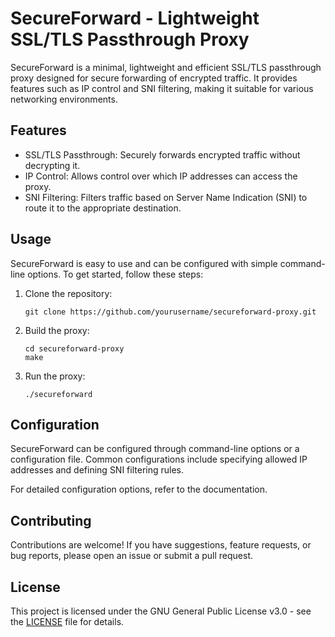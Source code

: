 # SecureForward - Lightweight SSL/TLS Passthrough Proxy

SecureForward is a minimal, lightweight and efficient SSL/TLS passthrough proxy designed for secure forwarding of encrypted traffic. It provides features such as IP control and SNI filtering, making it suitable for various networking environments.

## Features
- SSL/TLS Passthrough: Securely forwards encrypted traffic without decrypting it.
- IP Control: Allows control over which IP addresses can access the proxy.
- SNI Filtering: Filters traffic based on Server Name Indication (SNI) to route it to the appropriate destination.

## Usage
SecureForward is easy to use and can be configured with simple command-line options. To get started, follow these steps:

1. Clone the repository:
   ```
   git clone https://github.com/yourusername/secureforward-proxy.git
   ```

2. Build the proxy:
   ```
   cd secureforward-proxy
   make
   ```

3. Run the proxy:
   ```
   ./secureforward
   ```

## Configuration
SecureForward can be configured through command-line options or a configuration file. Common configurations include specifying allowed IP addresses and defining SNI filtering rules.

For detailed configuration options, refer to the documentation.

## Contributing
Contributions are welcome! If you have suggestions, feature requests, or bug reports, please open an issue or submit a pull request.

## License
This project is licensed under the GNU General Public License v3.0 - see the [LICENSE](LICENSE) file for details.
